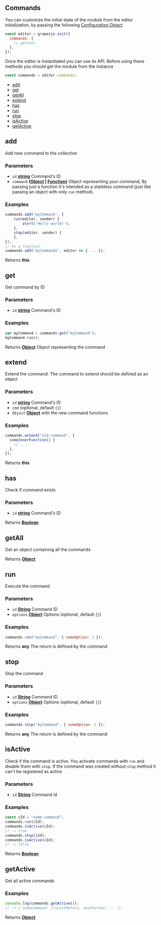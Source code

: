 <!-- Generated by documentation.js. Update this documentation by updating the source code. -->

## Commands

You can customize the initial state of the module from the editor initialization, by passing the following [Configuration Object][1]

```js
const editor = grapesjs.init({
  commands: {
    // options
  },
});
```

Once the editor is instantiated you can use its API. Before using these methods you should get the module from the instance

```js
const commands = editor.Commands;
```

- [add][2]
- [get][3]
- [getAll][4]
- [extend][5]
- [has][6]
- [run][7]
- [stop][8]
- [isActive][9]
- [getActive][10]

## add

Add new command to the collection

### Parameters

- `id` **[string][11]** Command's ID
- `command` **([Object][12] | [Function][13])** Object representing your command,
  By passing just a function it's intended as a stateless command
  (just like passing an object with only `run` method).

### Examples

```javascript
commands.add('myCommand', {
	run(editor, sender) {
		alert('Hello world!');
	},
	stop(editor, sender) {
	},
});
// As a function
commands.add('myCommand2', editor => { ... });
```

Returns **this**

## get

Get command by ID

### Parameters

- `id` **[string][11]** Command's ID

### Examples

```javascript
var myCommand = commands.get("myCommand");
myCommand.run();
```

Returns **[Object][12]** Object representing the command

## extend

Extend the command. The command to extend should be defined as an object

### Parameters

- `id` **[string][11]** Command's ID
- `cmd` (optional, default `{}`)
- `Object` **[Object][12]** with the new command functions

### Examples

```javascript
commands.extend("old-command", {
  someInnerFunction() {
    // ...
  },
});
```

Returns **this**

## has

Check if command exists

### Parameters

- `id` **[string][11]** Command's ID

Returns **[Boolean][14]**

## getAll

Get an object containing all the commands

Returns **[Object][12]**

## run

Execute the command

### Parameters

- `id` **[String][11]** Command ID
- `options` **[Object][12]** Options (optional, default `{}`)

### Examples

```javascript
commands.run("myCommand", { someOption: 1 });
```

Returns **any** The return is defined by the command

## stop

Stop the command

### Parameters

- `id` **[String][11]** Command ID
- `options` **[Object][12]** Options (optional, default `{}`)

### Examples

```javascript
commands.stop("myCommand", { someOption: 1 });
```

Returns **any** The return is defined by the command

## isActive

Check if the command is active. You activate commands with `run`
and disable them with `stop`. If the command was created without `stop`
method it can't be registered as active

### Parameters

- `id` **[String][11]** Command id

### Examples

```javascript
const cId = "some-command";
commands.run(cId);
commands.isActive(cId);
// -> true
commands.stop(cId);
commands.isActive(cId);
// -> false
```

Returns **[Boolean][14]**

## getActive

Get all active commands

### Examples

```javascript
console.log(commands.getActive());
// -> { someCommand: itsLastReturn, anotherOne: ... };
```

Returns **[Object][12]**

[1]: https://github.com/artf/grapesjs/blob/master/src/commands/config/config.js
[2]: #add
[3]: #get
[4]: #getall
[5]: #extend
[6]: #has
[7]: #run
[8]: #stop
[9]: #isactive
[10]: #getactive
[11]: https://developer.mozilla.org/docs/Web/JavaScript/Reference/Global_Objects/String
[12]: https://developer.mozilla.org/docs/Web/JavaScript/Reference/Global_Objects/Object
[13]: https://developer.mozilla.org/docs/Web/JavaScript/Reference/Statements/function
[14]: https://developer.mozilla.org/docs/Web/JavaScript/Reference/Global_Objects/Boolean
